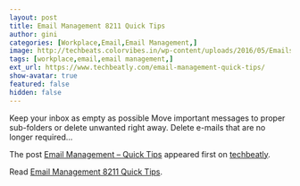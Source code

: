 ```yaml
---
layout: post
title: Email Management 8211 Quick Tips
author: gini
categories: [Workplace,Email,Email Management,]
image: http://techbeats.colorvibes.in/wp-content/uploads/2016/05/Emails.png
tags: [workplace,email,email management,]
ext_url: https://www.techbeatly.com/email-management-quick-tips/
show-avatar: true
featured: false
hidden: false
---
```


<p>Keep your inbox as empty as possible Move important messages to proper sub-folders or delete unwanted right away. Delete e-mails that are no longer required&#46;&#46;&#46;</p>
<p>The post <a href="https://www.techbeatly.com/email-management-quick-tips/" rel="nofollow">Email Management &#8211; Quick Tips</a> appeared first on <a href="https://www.techbeatly.com" rel="nofollow">techbeatly</a>.</p>

Read [Email Management 8211 Quick Tips](https://www.techbeatly.com/email-management-quick-tips/).